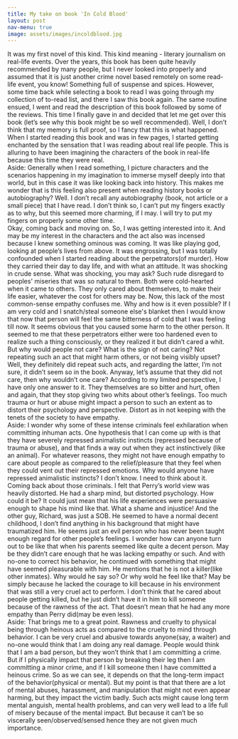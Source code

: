 ```yaml
---
title: My take on book 'In Cold Blood' 
layout: post
nav-menu: true
image: assets/images/incoldblood.jpg
---
```


It was my first novel of this kind. This kind meaning - literary journalism on real-life events. Over the years, this book has been quite heavily recommended by many people, but I never looked into properly and assumed that it is just another crime novel based remotely on some read-life event, you know! Something full of suspense and spices. However, some time back while selecting a book to read I was going through my collection of to-read list, and there I saw this book again. The same routine ensued, I went and read the description of this book followed by some of the reviews.  This time I finally gave in and decided that let me get over this book (let’s see why this book might be so well recommended). Well, I don’t think that my memory is full proof, so I fancy that this is what happened. When I started reading this book and was in few pages, I started getting enchanted by the sensation that I was reading about real life people. This is alluring to have been imagining the characters of the book in real-life because this time they were real.
<br />
Aside: Generally when I read something, I picture characters and the scenarios happening in my imagination to immerse myself deeply into that world, but in this case it was like looking back into history. This makes me wonder that is this feeling also present when reading history books or autobiography? Well. I don’t recall any autobiography (book, not article or a small piece) that I have read. I don’t think so, I can’t put my fingers exactly as to why, but this seemed more charming, if I may. I will try to put my fingers on properly some other time. 
<br />
Okay, coming back and moving on. So, I was getting interested into it. And may be my interest in the characters and the act also was incensed because I knew something ominous was coming.  It was like playing god, looking at people’s lives from above. It was engrossing, but I was totally confounded when I started reading about the perpetrators(of murder). How they carried their day to day life, and with what an attitude. It was shocking in crude sense. What was shocking, you may ask? Such rude disregard to peoples' miseries that was so natural to them. Both were cold-hearted when it came to others. They only cared about themselves, to make their life easier, whatever the cost for others may be. Now, this lack of the most common-sense empathy confuses me. Why and how is it even possible? If I am very cold and I snatch/steal someone else's blanket then  I would know that now that person will feel the same bitterness of cold that I was feeling till now. It seems obvious that you caused some harm to the other person. It seemed to me that these perpetrators either were too hardened even to realize such a thing consciously, or they realized it but didn’t cared a whit. But why would people not care? What is the sign of not caring? Not repeating such an act that might harm others, or not being visibly upset? Well, they definitely did repeat such acts, and regarding the latter, I’m not sure, it didn’t seem so in the book. Anyway, let’s assume that they did not care, then why wouldn’t one care? According to my limited perspective, I have only one answer to it. They themselves are so bitter and hurt, often and again, that they stop giving two whits about other’s feelings. Too much trauma or hurt or abuse might impact a person to such an extent as to distort their psychology and perspective. Distort as in not keeping with the tenets of the society to have empathy.
<br />
Aside: I wonder why some of these intense criminals feel exhilaration when committing inhuman acts. One hypothesis that I can come up with is that they have severely repressed animalistic instincts (repressed because of trauma or abuse), and that finds a way out when they act instinctively (like an animal). For whatever reasons, they might not have enough empathy to care about people as compared to the relief/pleasure that they feel when they could vent out their repressed emotions. Why would anyone have repressed animalistic instincts? I don’t know. I need to think about it. 
<br />
Coming back about those criminals. I felt that Perry’s world view was heavily distorted. He had a sharp mind, but distorted psychology. How could it be? It could just mean that his life experiences were persuasive enough to shape his mind like that. What a shame and injustice! And the other guy, Richard, was just a SOB. He seemed to have a normal decent childhood, I don’t find anything in his background that might have traumatized him. He seems just an evil person who has never been taught enough regard for other people’s feelings. I wonder how can anyone turn out to be like that when his parents seemed like quite a decent person. May be they didn’t care enough that he was lacking empathy or such. And with no-one to correct his behavior, he continued with something that might have seemed pleasurable with him. He mentions that he is not a killer(like other inmates). Why would he say so? Or why wold he feel like that? May be simply because he lacked the courage to kill because in his environment that was still a very cruel act to perform. I don’t think that he cared about people getting killed, but he just didn’t have it in him to kill someone because of the rawness of the act. That doesn’t mean that he had any more empathy than Perry did(may be even less).
<br />
Aside: That brings me to a great point. Rawness and cruelty to physical being through heinous acts as compared to the cruelty to mind through behavior. I can be very cruel and abusive towards anyone(say, a waiter) and no-one would think that I am doing any real damage. People would think that I am a bad person, but they won’t think that I am committing a crime. But if I physically impact that person by breaking their leg then I am committing a minor crime, and if I kill someone then I have committed a heinous crime. So as we can see, it depends on that the long-term impact of the behavior(physical or mental). But my point is that that there are a lot of mental abuses, harassment, and manipulation that might not even appear harming, but they impact the victim badly. Such acts might cause long term mental anguish, mental health problems, and can very well lead to a life full of misery because of the mental impact. But because it can’t be so viscerally seen/observed/sensed hence they are not given much importance.
